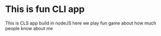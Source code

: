 # This is fun CLI app

This is CLS app build in nodeJS here we play fun game about how much people know about me
